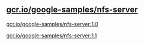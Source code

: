 
[gcr.io/google-samples/nfs-server](https://hub.docker.com/r/anjia0532/google-samples.nfs-server/tags/)
-----


[gcr.io/google-samples/nfs-server:1.0](https://hub.docker.com/r/anjia0532/google-samples.nfs-server/tags/)


[gcr.io/google-samples/nfs-server:1.1](https://hub.docker.com/r/anjia0532/google-samples.nfs-server/tags/)


